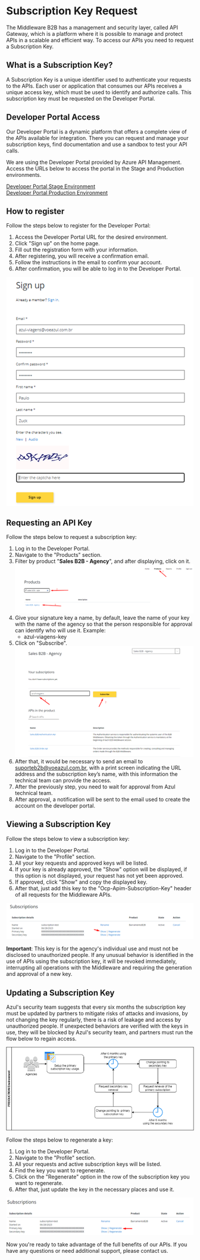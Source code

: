 # Subscription Key Request

The Middleware B2B has a management and security layer, called API Gateway, which is a platform where it is possible to manage and protect APIs in a scalable and efficient way. To access our APIs you need to request a Subscription Key.

## What is a Subscription Key?

A Subscription Key is a unique identifier used to authenticate your requests to the APIs. Each user or application that consumes our APIs receives a unique access key, which must be used to identify and authorize calls.
This subscription key must be requested on the Developer Portal.

## Developer Portal Access

Our Developer Portal is a dynamic platform that offers a complete view of the APIs available for integration. There you can request and manage your subscription keys, find documentation and use a sandbox to test your API calls.

We are using the Developer Portal provided by Azure API Management. Access the URLs below to access the portal in the Stage and Production environments.

[Developer Portal Stage Environment](https://apim-stg-us-general.developer.azure-api.net/product#product=sales-b2b-agency)   
[Developer Portal Production Environment](https://apim-prd-us-general.developer.azure-api.net/product#product=sales-b2b-agency)

## How to register

Follow the steps below to register for the Developer Portal:

1. Access the Developer Portal URL for the desired environment.
2. Click "Sign up" on the home page.
3. Fill out the registration form with your information.
4. After registering, you will receive a confirmation email.
5. Follow the instructions in the email to confirm your account.
6. After confirmation, you will be able to log in to the Developer Portal.

![Signup](/docs/assets/subkey-signup.png)

## Requesting an API Key

Follow the steps below to request a subscription key:

1. Log in to the Developer Portal.
2. Navigate to the "Products" section.
3. Filter by product "__Sales B2B - Agency__", and after displaying, click on it.
![Steps 2 and 3](/docs/assets/subkey-search-product.png)
4. Give your signature key a name, by default, leave the name of your key with the name of the agency so that the person responsible for approval can identify who will use it. Example:
    - azul-viagens-key
5. Click on "Subscribe".
![Steps 4 and 5](/docs/assets/subkey-subscribe-product.png)
6. After that, it would be necessary to send an email to suporteb2b@voeazul.com.br, with a print screen indicating the URL address and the subscription key’s name, with this information the technical team can provide the access.
7. After the previously step, you need to wait for approval from Azul technical team.
8. After approval, a notification will be sent to the email used to create the account on the developer portal.

## Viewing a Subscription Key

Follow the steps below to view a subscription key:

1. Log in to the Developer Portal.
2. Navigate to the "Profile" section.
3. All your key requests and approved keys will be listed.
4. If your key is already approved, the "Show" option will be displayed, if this option is not displayed, your request has not yet been approved.
4. If approved, click "Show" and copy the displayed key.
5. After that, just add this key to the "Ocp-Apim-Subscription-Key" header of all requests for the Middleware APIs.

![Subscriptions](/docs/assets/subkey-show-key.png)

__Important__: This key is for the agency's individual use and must not be disclosed to unauthorized people.
If any unusual behavior is identified in the use of APIs using the subscription key, it will be revoked immediately, interrupting all operations with the Middleware and requiring the generation and approval of a new key.

## Updating a Subscription Key

Azul's security team suggests that every six months the subscription key must be updated by partners to mitigate risks of attacks and invasions, by not changing the key regularly, there is a risk of leakage and access by unauthorized people. If unexpected behaviors are verified with the keys in use, they will be blocked by Azul's security team, and partners must run the flow below to regain access.

![Change Subscription Key](/docs/assets/subkey-change-subkey_EN.png)

Follow the steps below to regenerate a key:

1. Log in to the Developer Portal.
2. Navigate to the "Profile" section.
3. All your requests and active subscription keys will be listed.
4. Find the key you want to regenerate.
5. Click on the "Regenerate" option in the row of the subscription key you want to regenerate.
6. After that, just update the key in the necessary places and use it.

![Regenerate Subscription Key](/docs/assets/subkey-regenerate-key.png)

Now you're ready to take advantage of the full benefits of our APIs. If you have any questions or need additional support, please contact us.